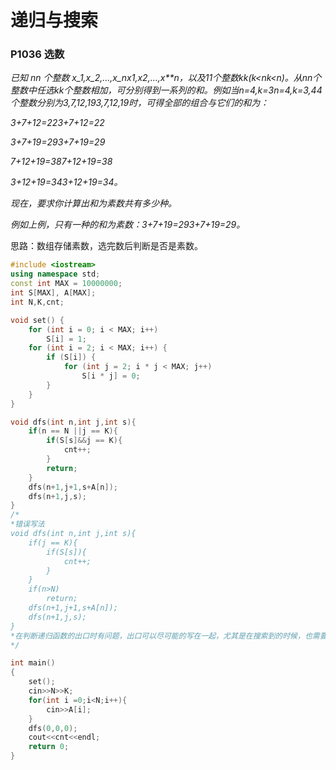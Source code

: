 # 递归与搜索

### P1036 选数

*已知 nn 个整数 x_1,x_2,…,x_nx1,x2,…,x**n，以及11个整数kk(k<nk<n)。从nn个整数中任选kk个整数相加，可分别得到一系列的和。例如当n=4,k=3n=4,k=3,44个整数分别为3,7,12,193,7,12,19时，可得全部的组合与它们的和为：*

*3+7+12=223+7+12=22*

*3+7+19=293+7+19=29*

*7+12+19=387+12+19=38*

*3+12+19=343+12+19=34。*

*现在，要求你计算出和为素数共有多少种。*

*例如上例，只有一种的和为素数：3+7+19=293+7+19=29。*

思路：数组存储素数，选完数后判断是否是素数。

```C++
#include <iostream>
using namespace std;
const int MAX = 10000000;
int S[MAX], A[MAX];
int N,K,cnt;

void set() {
	for (int i = 0; i < MAX; i++)
		S[i] = 1;
	for (int i = 2; i < MAX; i++) {
		if (S[i]) {
			for (int j = 2; i * j < MAX; j++)
				S[i * j] = 0;
		}
	}
}

void dfs(int n,int j,int s){
	if(n == N ||j == K){
		if(S[s]&&j == K){
			cnt++;
		}
		return;
	}
	dfs(n+1,j+1,s+A[n]);
	dfs(n+1,j,s);
}
/* 
*错误写法
void dfs(int n,int j,int s){
	if(j == K){
		if(S[s]){
			cnt++;
		}
	}
	if(n>N)
	    return;
	dfs(n+1,j+1,s+A[n]);
	dfs(n+1,j,s);
}
*在判断递归函数的出口时有问题，出口可以尽可能的写在一起，尤其是在搜索到的时候，也需要出口，否则可能会影响搜索结果，上述错误写法会使结果变大。
*/

int main()
{
	set();
	cin>>N>>K;
	for(int i =0;i<N;i++){
		cin>>A[i];
	}
	dfs(0,0,0);
	cout<<cnt<<endl;
	return 0;
}
```

